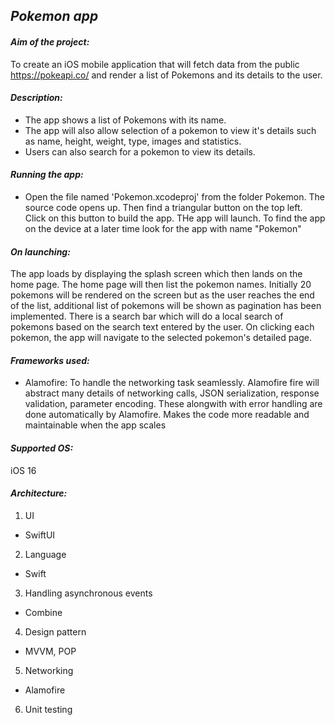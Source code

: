 ## *Pokemon app*

#### *Aim of the project:*
To create an iOS mobile application that will fetch data from the public https://pokeapi.co/ and render a list of Pokemons and its details to the user. 

#### *Description:*
- The app shows a list of Pokemons with its name. 
- The app will also allow selection of a pokemon to view it's details such as name, height, weight, type, images and statistics. 
- Users can also search for a pokemon to view its details. 

#### *Running the app:*
- Open the file named 'Pokemon.xcodeproj' from the folder Pokemon. The source code opens up. Then find a triangular button on the top left. Click on this button to build the app. THe app will launch. To find the app on the device at a later time look for the app with name "Pokemon"

#### *On launching:*
The app loads by displaying the splash screen which then lands on the home page. The home page will then list the pokemon names. 
Initially 20 pokemons will be rendered on the screen but as the user reaches the end of the list, additional list of pokemons will be shown as pagination has been implemented.
There is a search bar which will do a local search of pokemons based on the search text entered by the user. On clicking each pokemon, the app will navigate to the selected pokemon's detailed page.

#### *Frameworks used:*
- Alamofire: To handle the networking task seamlessly. Alamofire fire will abstract many details of networking calls, JSON serialization, response validation, parameter encoding. These alongwith with error handling are done automatically by Alamofire. Makes the code more readable and maintainable when the app scales

#### *Supported OS:*
iOS 16

#### *Architecture:*
1. UI
- SwiftUI
2. Language
- Swift
3. Handling asynchronous events
- Combine 
4. Design pattern
- MVVM, POP
5. Networking
- Alamofire
6. Unit testing
